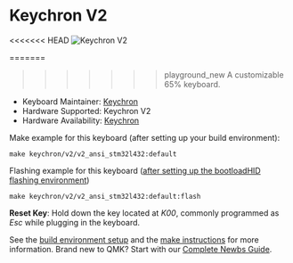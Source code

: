 # Keychron V2

<<<<<<< HEAD
![Keychron V2]()

=======
>>>>>>> playground_new
A customizable 65% keyboard.

* Keyboard Maintainer: [Keychron](https://github.com/keychron)
* Hardware Supported: Keychron V2
* Hardware Availability: [Keychron](https://www.keychron.com)

Make example for this keyboard (after setting up your build environment):

    make keychron/v2/v2_ansi_stm32l432:default

Flashing example for this keyboard ([after setting up the bootloadHID flashing environment](https://docs.qmk.fm/#/flashing_bootloadhid))

    make keychron/v2/v2_ansi_stm32l432:default:flash

**Reset Key**: Hold down the key located at *K00*, commonly programmed as *Esc* while plugging in the keyboard.

See the [build environment setup](https://docs.qmk.fm/#/getting_started_build_tools) and the [make instructions](https://docs.qmk.fm/#/getting_started_make_guide) for more information. Brand new to QMK? Start with our [Complete Newbs Guide](https://docs.qmk.fm/#/newbs).
